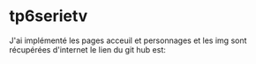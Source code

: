 # tp6serietv
J'ai implémenté les pages acceuil et personnages et les img sont récupérées d'internet
le lien du git hub est: 